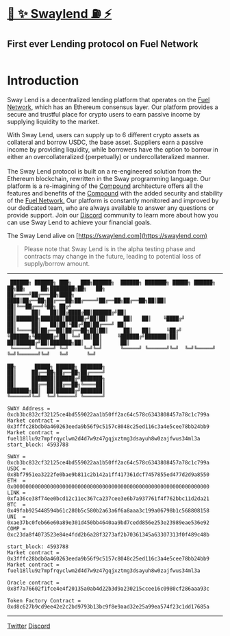 # [🌴 ✨ Swaylend ⛽️ ⚡️](https://swaylend.com/)
## First ever Lending protocol on Fuel Network 

<figure><img src="https://static.tildacdn.com/tild3165-3835-4163-b062-666230613733/Tilda_badge_1200x630.jpg" alt=""><figcaption></figcaption></figure>

# Introduction

Sway Lend is a decentralized lending platform that operates on the [Fuel Network](https://fuel.network), which has an Ethereum consensus layer. Our platform provides a secure and trustful place for crypto users to earn passive income by supplying liquidity to the market.

With Sway Lend, users can supply up to 6 different crypto assets as collateral and borrow USDC, the base asset. Suppliers earn a passive income by providing liquidity, while borrowers have the option to borrow in either an overcollateralized (perpetually) or undercollateralized manner. \
\
The Sway Lend protocol is built on a re-engineered solution from the Ethereum blockchain, rewritten in the Sway programming language. Our platform is a re-imagining of the [Compound](https://compound.finance/) architecture offers all the features and benefits of the [Compound](https://compound.finance/) with the added security and stability of the [Fuel Network.](https://fuel.network) Our platform is constantly monitored and improved by our dedicated team, who are always available to answer any questions or provide support. Join our [Discord](https://discord.gg/Fwpqpk6vDB) community to learn more about how you can use Sway Lend to achieve your financial goals.

The Sway Lend alive on [https://swaylend.com](https://swaylend.com)


>Please note that Sway Lend is in the alpha testing phase and contracts may change in the future, leading to potential loss of supply/borrow amount.
---



```
 ██████╗ ██████╗ ███╗   ███╗██████╗  ██████╗ ███████╗ █████╗ ██████╗ ██╗██╗     ██╗████████╗██╗   ██╗
██╔════╝██╔═══██╗████╗ ████║██╔══██╗██╔═══██╗██╔════╝██╔══██╗██╔══██╗██║██║     ██║╚══██╔══╝╚██╗ ██╔╝
██║     ██║   ██║██╔████╔██║██████╔╝██║   ██║███████╗███████║██████╔╝██║██║     ██║   ██║    ╚████╔╝ 
██║     ██║   ██║██║╚██╔╝██║██╔═══╝ ██║   ██║╚════██║██╔══██║██╔══██╗██║██║     ██║   ██║     ╚██╔╝  
╚██████╗╚██████╔╝██║ ╚═╝ ██║██║     ╚██████╔╝███████║██║  ██║██████╔╝██║███████╗██║   ██║      ██║   
 ╚═════╝ ╚═════╝ ╚═╝     ╚═╝╚═╝      ╚═════╝ ╚══════╝╚═╝  ╚═╝╚═════╝ ╚═╝╚══════╝╚═╝   ╚═╝      ╚═╝   
                                                                                                     
██╗      █████╗ ██████╗ ███████╗                                                                     
██║     ██╔══██╗██╔══██╗██╔════╝                                                                     
██║     ███████║██████╔╝███████╗                                                                     
██║     ██╔══██║██╔══██╗╚════██║                                                                     
███████╗██║  ██║██████╔╝███████║                                                                     
╚══════╝╚═╝  ╚═╝╚═════╝ ╚══════╝                                                              
     
SWAY Address = 0xcb3bc832cf32125ce4bd559022aa1b50ff2ac64c578c6343808457a78c1c799a
Market contract = 0x3fffc28bdb0a460263eeda9b56f9c5157c8048c25ed116c3a4e5cee78bb24bb9
Market contract = fuel18llu9z7mpfrqyclwm2d4d7w9z47gqjxztmg3dsayuh8w0zajfwus34ml3a
start_block: 4593788

SWAY = 0xcb3bc832cf32125ce4bd559022aa1b50ff2ac64c578c6343808457a78c1c799a
USDC = 0x8bf7951ea3222fe0bae9b811c2b142a1ff417361dcf7457855ed477d2d9a8550
ETH  = 0x0000000000000000000000000000000000000000000000000000000000000000
LINK = 0xfa36ce38f74ee0bcd12c11ec367ca237cee3e6b7a937761f4f762bbc11d2da21
BTC  = 0x49fab925448594b61c280b5c580b2a63a6f6a8aaa3c199a06798b1c568808158
UNI  = 0xae37bc0feb66e60a89e301d450bb4640aa9bd7cedd856e253e23989eae536e92
COMP = 0xc23da8f4073523e84e4fdd2b6a28f3273af2b70361345a63307313f0f489c48b

start_block: 4593788
Market contract = 0x3fffc28bdb0a460263eeda9b56f9c5157c8048c25ed116c3a4e5cee78bb24bb9
Market contract = fuel18llu9z7mpfrqyclwm2d4d7w9z47gqjxztmg3dsayuh8w0zajfwus34ml3a

Oracle contract = 0x8f7a76602f1fce4e4f20135a0ab4d22b3d9a230215ccee16c0980cf286aaa93c

Token Factory Contract = 0xd8c627b9cd9ee42e2c2bd9793b13bc9f8e9aad32e25a99ea574f23c1dd17685a

```

---
[Twitter](https://twitter.com/swaylend)
[Discord](https://discord.gg/YT9kv2PF) 


